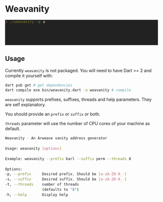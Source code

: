 # Weavanity
![weavanity command running example](./demo.gif)

## Usage

Currently `weavanity` is not packaged. You will need to have Dart >= 2 and compile it yourself with:
```sh
dart pub get # get dependencies
dart compile exe bin/weavanity.dart -o weavanity # compile
```

`weavanity` supports prefixes, suffixes, threads and help parameters. They are self explanatory. 

You should provide an `prefix` or `suffix` or both.

`threads` parameter will use the number of CPU cores of your machine as default.

```sh
Weavanity - An Arweave vanity address generator

Usage: weavanity [options]

Example: weavanity --prefix karl --suffix perm --threads 8

Options:
-p, --prefix     Desired prefix. Should be [a-zA-Z0-9_-]
-s, --suffix     Desired suffix. Should be [a-zA-Z0-9_-]
-t, --threads    number of threads
                 (defaults to "8")
-h, --help       Display help
```